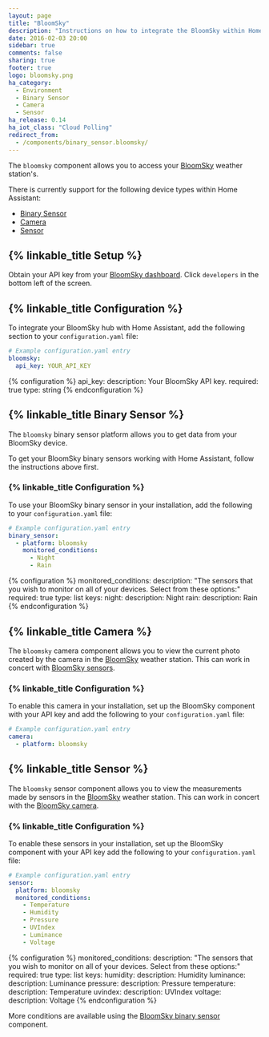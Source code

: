 ```yaml
---
layout: page
title: "BloomSky"
description: "Instructions on how to integrate the BloomSky within Home Assistant."
date: 2016-02-03 20:00
sidebar: true
comments: false
sharing: true
footer: true
logo: bloomsky.png
ha_category:
  - Environment
  - Binary Sensor
  - Camera
  - Sensor
ha_release: 0.14
ha_iot_class: "Cloud Polling"
redirect_from:
  - /components/binary_sensor.bloomsky/
---
```


The `bloomsky` component allows you to access your [BloomSky](https://www.bloomsky.com/) weather station's.

There is currently support for the following device types within Home Assistant:

- [Binary Sensor](#binary-sensor)
- [Camera](#camera)
- [Sensor](#sensor)

## {% linkable_title Setup %}

Obtain your API key from your [BloomSky dashboard](https://dashboard.bloomsky.com). Click `developers` in the bottom left of the screen.

## {% linkable_title Configuration %}

To integrate your BloomSky hub with Home Assistant, add the following section to your `configuration.yaml` file:

```yaml
# Example configuration.yaml entry
bloomsky:
  api_key: YOUR_API_KEY
```

{% configuration %}
api_key:
  description: Your BloomSky API key.
  required: true
  type: string
{% endconfiguration %}

## {% linkable_title Binary Sensor %}

The `bloomsky` binary sensor platform allows you to get data from your BloomSky device.

To get your BloomSky binary sensors working with Home Assistant, follow the instructions above first.

### {% linkable_title Configuration %}

To use your BloomSky binary sensor in your installation, add the following to your `configuration.yaml` file:

```yaml
# Example configuration.yaml entry
binary_sensor:
  - platform: bloomsky
    monitored_conditions:
      - Night
      - Rain
```

{% configuration %}
monitored_conditions:
  description: "The sensors that you wish to monitor on all of your devices. Select from these options:"
  required: true
  type: list
  keys:
    night:
      description: Night
    rain:
      description: Rain
{% endconfiguration %}

## {% linkable_title Camera %}

The `bloomsky` camera component allows you to view the current photo created by the camera in the [BloomSky](https://www.bloomsky.com) weather station. This can work in concert with [BloomSky sensors](#sensor).

### {% linkable_title Configuration %}

To enable this camera in your installation, set up the BloomSky component with your API key and add the following to your `configuration.yaml` file:

```yaml
# Example configuration.yaml entry
camera:
  - platform: bloomsky
```

## {% linkable_title Sensor %}

The `bloomsky` sensor component allows you to view the measurements made by sensors in the [BloomSky](https://www.bloomsky.com) weather station. This can work in concert with the [BloomSky camera](#camera).

### {% linkable_title Configuration %}

To enable these sensors in your installation, set up the BloomSky component with your API key add the following to your `configuration.yaml` file:

```yaml
# Example configuration.yaml entry
sensor:
  platform: bloomsky
  monitored_conditions:
    - Temperature
    - Humidity
    - Pressure
    - UVIndex
    - Luminance
    - Voltage
```

{% configuration %}
monitored_conditions:
  description: "The sensors that you wish to monitor on all of your devices. Select from these options:"
  required: true
  type: list
  keys:
    humidity:
      description: Humidity
    luminance:
      description: Luminance
    pressure:
      description: Pressure
    temperature:
      description: Temperature
    uvindex:
      description: UVIndex
    voltage:
      description: Voltage
{% endconfiguration %}

More conditions are available using the [BloomSky binary sensor](#binary-sensor) component.